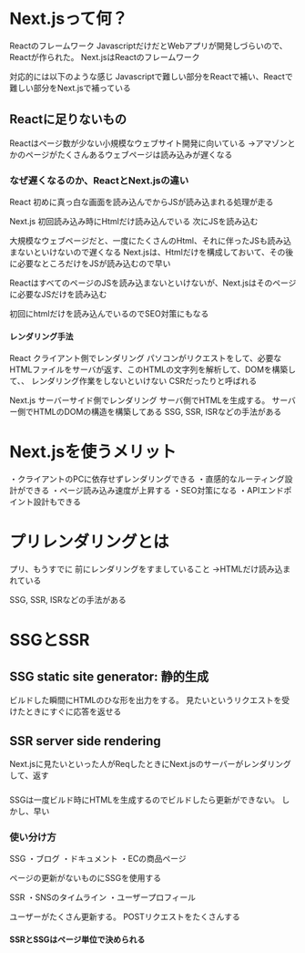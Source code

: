 # Next.jsって何？

Reactのフレームワーク
JavascriptだけだとWebアプリが開発しづらいので、Reactが作られた。
Next.jsはReactのフレームワーク

対応的には以下のような感じ
Javascriptで難しい部分をReactで補い、Reactで難しい部分をNext.jsで補っている

## Reactに足りないもの

Reactはページ数が少ない小規模なウェブサイト開発に向いている
→アマゾンとかのページがたくさんあるウェブページは読み込みが遅くなる

### なぜ遅くなるのか、ReactとNext.jsの違い

React
初めに真っ白な画面を読み込んでからJSが読み込まれる処理が走る

Next.js
初回読み込み時にHtmlだけ読み込んでいる
次にJSを読み込む

大規模なウェブページだと、一度にたくさんのHtml、それに伴ったJSも読み込まないといけないので遅くなる
Next.jsは、Htmlだけを構成しておいて、その後に必要なところだけをJSが読み込むので早い

ReactはすべてのページのJSを読み込まないといけないが、Next.jsはそのページに必要なJSだけを読み込む

初回にhtmlだけを読み込んでいるのでSEO対策にもなる

#### レンダリング手法

React
クライアント側でレンダリング
パソコンがリクエストをして、必要なHTMLファイルをサーバが返す、このHTMLの文字列を解析して、DOMを構築して、、
レンダリング作業をしないといけない
CSRだったりと呼ばれる

Next.js
サーバーサイド側でレンダリング
サーバ側でHTMLを生成する。
サーバー側でHTMLのDOMの構造を構築してある
SSG, SSR, ISRなどの手法がある

# Next.jsを使うメリット
・クライアントのPCに依存せずレンダリングできる
・直感的なルーティング設計ができる
・ページ読み込み速度が上昇する
・SEO対策になる
・APIエンドポイント設計もできる

# プリレンダリングとは

プリ、もうすでに
前にレンダリングをすましていること
→HTMLだけ読み込まれている

SSG, SSR, ISRなどの手法がある

# SSGとSSR

## SSG static site generator: 静的生成

ビルドした瞬間にHTMLのひな形を出力をする。
見たいというリクエストを受けたときにすぐに応答を返せる

## SSR server side rendering

Next.jsに見たいといった人がReqしたときにNext.jsのサーバーがレンダリングして、返す

### 

SSGは一度ビルド時にHTMLを生成するのでビルドしたら更新ができない。
しかし、早い

### 使い分け方

SSG
・ブログ
・ドキュメント
・ECの商品ページ

ページの更新がないものにSSGを使用する

SSR
・SNSのタイムライン
・ユーザープロフィール

ユーザーがたくさん更新する。
POSTリクエストをたくさんする

#### SSRとSSGはページ単位で決められる

